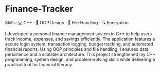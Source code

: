 # Finance-Tracker

Skills: 💻 C++ · 🧩 OOP Design · 📂 File Handling · 🔍 Encryption

I developed a personal finance management system in C++ to help users track income, expenses, and savings efficiently. The application features a secure login system, transaction logging, budget tracking, and automated financial reports. Using OOP principles and file handling, I ensured data persistence and a scalable architecture. This project strengthened my C++ programming, system design, and problem-solving skills while delivering a practical tool for financial literacy.
